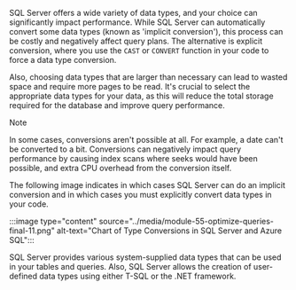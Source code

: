 SQL Server offers a wide variety of data types, and your choice can significantly impact performance. While SQL Server can automatically convert some data types (known as 'implicit conversion'), this process can be costly and negatively affect query plans. The alternative is explicit conversion, where you use the `CAST` or `CONVERT` function in your code to force a data type conversion.

Also, choosing data types that are larger than necessary can lead to wasted space and require more pages to be read. It's crucial to select the appropriate data types for your data, as this will reduce the total storage required for the database and improve query performance.

> [!NOTE]
> In some cases, conversions aren't possible at all. For example, a date can't be converted to a bit. Conversions can negatively impact query performance by causing index scans where seeks would have been possible, and extra CPU overhead from the conversion itself.

The following image indicates in which cases SQL Server can do an implicit conversion and in which cases you must explicitly convert data types in your code.

:::image type="content" source="../media/module-55-optimize-queries-final-11.png" alt-text="Chart of Type Conversions in SQL Server and Azure SQL":::

SQL Server provides various system-supplied data types that can be used in your tables and queries. Also, SQL Server allows the creation of user-defined data types using either T-SQL or the .NET framework.
